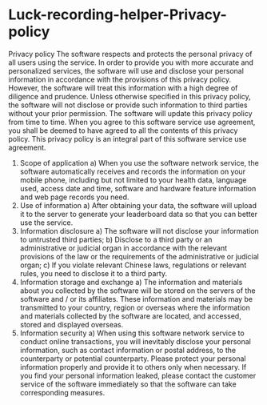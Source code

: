# Luck-recording-helper-Privacy-policy
Privacy policy
The software respects and protects the personal privacy of all users using the service. In order to provide you with more accurate and personalized services, the software will use and disclose your personal information in accordance with the provisions of this privacy policy. However, the software will treat this information with a high degree of diligence and prudence. Unless otherwise specified in this privacy policy, the software will not disclose or provide such information to third parties without your prior permission. The software will update this privacy policy from time to time. When you agree to this software service use agreement, you shall be deemed to have agreed to all the contents of this privacy policy. This privacy policy is an integral part of this software service use agreement.
1. Scope of application
a) When you use the software network service, the software automatically receives and records the information on your mobile phone, including but not limited to your health data, language used, access date and time, software and hardware feature information and web page records you need.
2. Use of information
a) After obtaining your data, the software will upload it to the server to generate your leaderboard data so that you can better use the service.
3. Information disclosure
a) The software will not disclose your information to untrusted third parties;
b) Disclose to a third party or an administrative or judicial organ in accordance with the relevant provisions of the law or the requirements of the administrative or judicial organ;
c) If you violate relevant Chinese laws, regulations or relevant rules, you need to disclose it to a third party.
4. Information storage and exchange
a) The information and materials about you collected by the software will be stored on the servers of the software and / or its affiliates. These information and materials may be transmitted to your country, region or overseas where the information and materials collected by the software are located, and accessed, stored and displayed overseas.
5. Information security
a) When using this software network service to conduct online transactions, you will inevitably disclose your personal information, such as contact information or postal address, to the counterparty or potential counterparty. Please protect your personal information properly and provide it to others only when necessary. If you find your personal information leaked, please contact the customer service of the software immediately so that the software can take corresponding measures.
